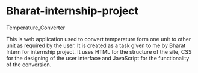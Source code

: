 # Bharat-internship-project
Temperature_Converter

This is web application used to convert temperature form one unit to other unit as required by the user. It is created as a task given to me by Bharat Intern for internship project. It uses HTML for the structure of the site, CSS for the designing of the user interface and JavaScript for the functionality of the conversion.
